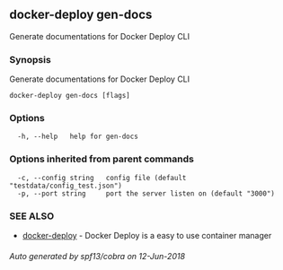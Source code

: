 ## docker-deploy gen-docs

Generate documentations for Docker Deploy CLI

### Synopsis

Generate documentations for Docker Deploy CLI

```
docker-deploy gen-docs [flags]
```

### Options

```
  -h, --help   help for gen-docs
```

### Options inherited from parent commands

```
  -c, --config string   config file (default "testdata/config_test.json")
  -p, --port string     port the server listen on (default "3000")
```

### SEE ALSO

* [docker-deploy](docker-deploy.md)	 - Docker Deploy is a easy to use container manager

###### Auto generated by spf13/cobra on 12-Jun-2018
